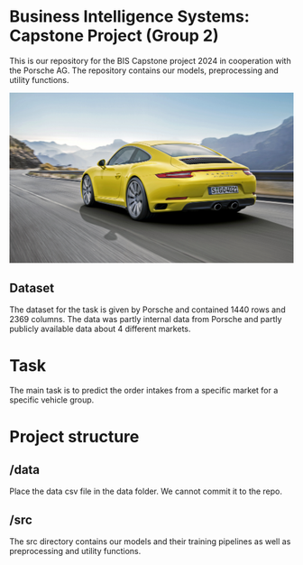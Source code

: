 # Business Intelligence Systems: Capstone Project (Group 2)
This is our repository for the BIS Capstone project 2024 in cooperation with the Porsche AG. The repository contains our models, preprocessing and utility functions.

![Alt text](assets/porsche_911_carrera-16-4259568227.jpg "porsche")

## Dataset
The dataset for the task is given by Porsche and contained 1440 rows and 2369 columns.
The data was partly internal data from Porsche and partly publicly available data about 4 different markets.

# Task
The main task is to predict the order intakes from a specific market for a specific vehicle group.


# Project structure
## /data
Place the data csv file in the data folder. We cannot commit it to the repo.

## /src
The src directory contains our models and their training pipelines as well as preprocessing and utility functions.